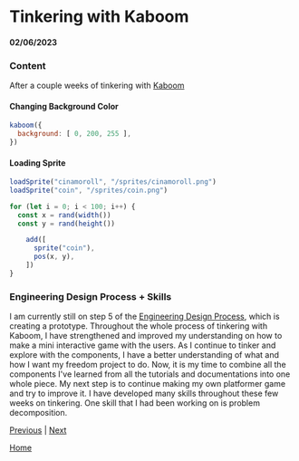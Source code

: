 # Tinkering with Kaboom

#### 02/06/2023

### Content

After a couple weeks of tinkering with [Kaboom](https://kaboomjs.com/)

#### Changing Background Color
```js
kaboom({
  background: [ 0, 200, 255 ],
})
```

#### Loading Sprite
```js
loadSprite("cinamoroll", "/sprites/cinamoroll.png")
loadSprite("coin", "/sprites/coin.png")
```

```js
for (let i = 0; i < 100; i++) {
  const x = rand(width())
  const y = rand(height())

    add([
      sprite("coin"),
      pos(x, y),
    ])
}
```

### Engineering Design Process + Skills
I am currently still on step 5 of the [Engineering Design Process](https://hstatsep.github.io/students/#edp), which is creating a prototype. Throughout the whole process of tinkering with Kaboom, I have strengthened and improved my understanding on how to make a mini interactive game with the users. As I continue to tinker and explore with the components, I have a better understanding of what and how I want my freedom project to do. Now, it is my time to combine all the components I've learned from all the tutorials and documentations into one whole piece. My next step is to continue making my own platformer game and try to improve it. I have developed many skills throughout these few weeks on tinkering. One skill that I had been working on is problem decomposition. 

[Previous](entry02.md) | [Next](entry04.md)

[Home](../README.md)

